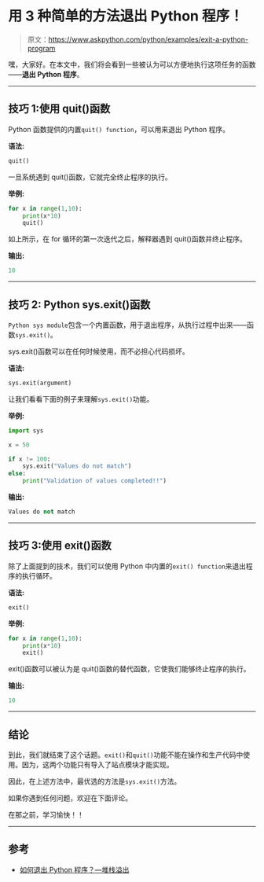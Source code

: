 # 用 3 种简单的方法退出 Python 程序！

> 原文：<https://www.askpython.com/python/examples/exit-a-python-program>

嘿，大家好。在本文中，我们将会看到一些被认为可以方便地执行这项任务的函数——**退出 Python 程序**。

* * *

## 技巧 1:使用 quit()函数

Python 函数提供的内置`quit() function`，可以用来退出 Python 程序。

**语法:**

```py
quit()

```

一旦系统遇到 quit()函数，它就完全终止程序的执行。

**举例:**

```py
for x in range(1,10):
    print(x*10)
    quit()

```

如上所示，在 for 循环的第一次迭代之后，解释器遇到 quit()函数并终止程序。

**输出:**

```py
10

```

* * *

## 技巧 2: Python sys.exit()函数

`Python sys module`包含一个内置函数，用于退出程序，从执行过程中出来——函数`sys.exit()`。

sys.exit()函数可以在任何时候使用，而不必担心代码损坏。

**语法:**

```py
sys.exit(argument)

```

让我们看看下面的例子来理解`sys.exit()`功能。

**举例:**

```py
import sys 

x = 50

if x != 100: 
	sys.exit("Values do not match")	 
else: 
	print("Validation of values completed!!") 

```

**输出:**

```py
Values do not match

```

* * *

## 技巧 3:使用 exit()函数

除了上面提到的技术，我们可以使用 Python 中内置的`exit() function`来退出程序的执行循环。

**语法:**

```py
exit()

```

**举例:**

```py
for x in range(1,10):
    print(x*10)
    exit()

```

exit()函数可以被认为是 quit()函数的替代函数，它使我们能够终止程序的执行。

**输出:**

```py
10

```

* * *

## 结论

到此，我们就结束了这个话题。`exit()`和`quit()`功能不能在操作和生产代码中使用。因为，这两个功能只有导入了站点模块才能实现。

因此，在上述方法中，最优选的方法是`sys.exit()`方法。

如果你遇到任何问题，欢迎在下面评论。

在那之前，学习愉快！！

* * *

## 参考

*   [如何退出 Python 程序？—堆栈溢出](https://stackoverflow.com/questions/19782075/how-to-stop-terminate-a-python-script-from-running/34029481#:~:text=To%20stop%20a%20running%20program,want%20to%20terminate%20the%20program.&text=Ctrl%20%2B%20Z%20should%20do%20it,caught%20in%20the%20python%20shell.)